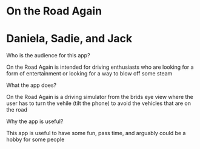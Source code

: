 # On the Road Again
# Daniela, Sadie, and Jack


Who is the audience for this app?

On the Road Again is intended for driving enthusiasts who are looking
for a form of entertainment or looking for a way to blow off some steam

What the app does?

On the Road Again is a driving simulator from the brids eye view where the user has to 
turn the vehile (tilt the phone) to avoid the vehicles that are on the road

Why the app is useful?

This app is useful to have some fun, pass time, and arguably could be a hobby for some 
people


